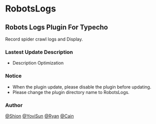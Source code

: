 # RobotsLogs

## Robots Logs Plugin For Typecho

Record spider crawl logs and Display.

### Lastest Update Description

* Description Optimization

### Notice

* When the plugin update, please disable the plugin before updating.
* Please change the plugin directory name to RobotsLogs.

### Author

[@Shion](https://github.com/Shion)
[@YoviSun](https://github.com/YoviSun)
[@Ryan](https://github.com/Ryan)
[@Cain](https://github.com/Vndroid)